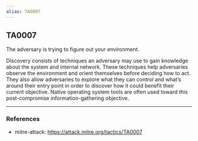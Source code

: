```yaml
---
alias: TA0007
---
```


## TA0007

The adversary is trying to figure out your environment.

Discovery consists of techniques an adversary may use to gain knowledge about the system and internal network. These techniques help adversaries observe the environment and orient themselves before deciding how to act. They also allow adversaries to explore what they can control and what’s around their entry point in order to discover how it could benefit their current objective. Native operating system tools are often used toward this post-compromise information-gathering objective. 

---
### References
- mitre-attack: https://attack.mitre.org/tactics/TA0007
